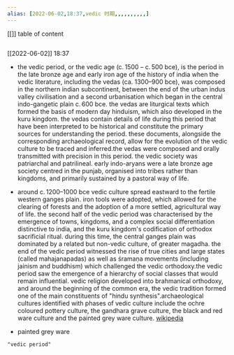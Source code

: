 ```yaml
---
alias: [2022-06-02,18:37,vedic 时期,,,,,,,,,,]
---
```

[[]]
table of content
```toc
```

[[2022-06-02]] 18:37
- the vedic period, or the vedic age (c. 1500 – c. 500 bce), is the period in the late bronze age and early iron age of the history of india when the vedic literature, including the vedas (ca. 1300–900 bce), was composed in the northern indian subcontinent, between the end of the urban indus valley civilisation and a second urbanisation which began in the central indo-gangetic plain c. 600 bce. the vedas are liturgical texts which formed the basis of modern day hinduism, which also developed in the kuru kingdom. the vedas contain details of life during this period that have been interpreted to be historical and constitute the primary sources for understanding the period. these documents, alongside the corresponding archaeological record, allow for the evolution of the vedic culture to be traced and inferred.the vedas were composed and orally transmitted with precision in this period. the vedic society was patriarchal and patrilineal. early indo-aryans were a late bronze age society centred in the punjab, organised into tribes rather than kingdoms, and primarily sustained by a pastoral way of life.

- around c. 1200–1000 bce vedic culture spread eastward to the fertile western ganges plain. iron tools were adopted, which allowed for the clearing of forests and the adoption of a more settled, agricultural way of life. the second half of the vedic period was characterised by the emergence of towns, kingdoms, and a complex social differentiation distinctive to india, and the kuru kingdom's codification of orthodox sacrificial ritual. during this time, the central ganges plain was dominated by a related but non-vedic culture, of greater magadha. the end of the vedic period witnessed the rise of true cities and large states (called mahajanapadas) as well as śramaṇa movements (including jainism and buddhism) which challenged the vedic orthodoxy.the vedic period saw the emergence of a hierarchy of social classes that would remain influential. vedic religion developed into brahmanical orthodoxy, and around the beginning of the common era, the vedic tradition formed one of the main constituents of "hindu synthesis".archaeological cultures identified with phases of vedic culture include the ochre coloured pottery culture, the gandhara grave culture, the black and red ware culture and the painted grey ware culture.
[wikipedia](https://en.wikipedia.org/wiki/vedic%20period)
- painted grey ware
```query
"vedic period"
```
